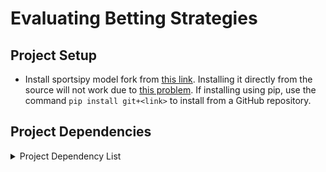 # Evaluating Betting Strategies

## Project Setup
- Install sportsipy model fork from [this link](https://github.com/jli21/sportsipy). Installing 
it directly from the source will not work due to [this problem](https://stackoverflow.com/questions/70519889/when-i-run-the-sportsipy-nba-teams-teams-function-i-am-getting-notified-that-the).
If installing using pip, use the command `pip install git+<link>` to install from a GitHub repository.

## Project Dependencies

<details>
<summary>Project Dependency List</summary><br/>

-   [beautifulsoup4 4.11.1](https://pypi.org/project/beautifulsoup4/)
-   [datetime](https://docs.python.org/3/library/datetime.html)
-   [lxml 4.9.1](https://pypi.org/project/lxml/)
-   [numpy 1.23.1](https://pypi.org/project/numpy/)
-   [pandas 1.4.3](https://pypi.org/project/pandas/)
-   [pdb](https://docs.python.org/3/library/pdb.html)
-   [python-dateutil 2.8.2](https://pypi.org/project/python-dateutil/)
-   [re](https://docs.python.org/3/library/re.html)
-   [requests 2.28.1](https://pypi.org/project/requests/)
-   [sportsipy 0.6.0](https://pypi.org/project/sportsipy/), [fork](https://github.com/jli21/sportsipy)
-   [sportsreference 0.5.2](https://pypi.org/project/sportsreference/)
-   [urllib3 1.26.11](https://pypi.org/project/urllib3/)

</details>
